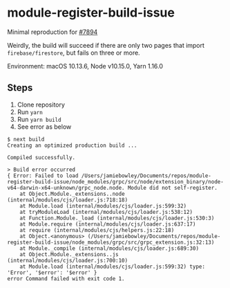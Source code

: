 # module-register-build-issue

Minimal reproduction for [#7894](https://github.com/zeit/next.js/issues/7894)

Weirdly, the build will succeed if there are only two pages that import `firebase/firestore`, but fails on three or more.

Environment: macOS 10.13.6, Node v10.15.0, Yarn 1.16.0

## Steps

1. Clone repository
2. Run `yarn`
3. Run `yarn build`
4. See error as below

```
$ next build
Creating an optimized production build ...

Compiled successfully.

> Build error occurred
{ Error: Failed to load /Users/jamiebowley/Documents/repos/module-register-build-issue/node_modules/grpc/src/node/extension_binary/node-v64-darwin-x64-unknown/grpc_node.node. Module did not self-register.
    at Object.Module._extensions..node (internal/modules/cjs/loader.js:718:18)
    at Module.load (internal/modules/cjs/loader.js:599:32)
    at tryModuleLoad (internal/modules/cjs/loader.js:538:12)
    at Function.Module._load (internal/modules/cjs/loader.js:530:3)
    at Module.require (internal/modules/cjs/loader.js:637:17)
    at require (internal/modules/cjs/helpers.js:22:18)
    at Object.<anonymous> (/Users/jamiebowley/Documents/repos/module-register-build-issue/node_modules/grpc/src/grpc_extension.js:32:13)
    at Module._compile (internal/modules/cjs/loader.js:689:30)
    at Object.Module._extensions..js (internal/modules/cjs/loader.js:700:10)
    at Module.load (internal/modules/cjs/loader.js:599:32) type: 'Error', '$error': '$error' }
error Command failed with exit code 1.

```
